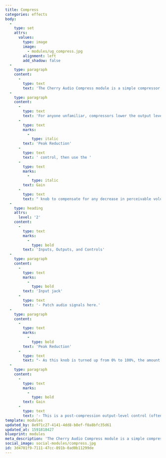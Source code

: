 ```yaml
---
title: Compress
categories: effects
body:
  -
    type: set
    attrs:
      values:
        type: image
        image:
          - modules/ug_compress.jpg
        alignment: left
        add_shadow: false
  -
    type: paragraph
    content:
      -
        type: text
        text: 'The Cherry Audio Compress module is a simple compressor effect with gain and reduction metering for controlling and/or shaping the dynamics of an audio signal. Compressors come in many styles and are used for various applications. This module has static attack and release times that are good for general dynamic control and/or creating punchier percussive sounds.'
  -
    type: paragraph
    content:
      -
        type: text
        text: 'For anyone unfamiliar, compressors lower the output level of a signal once its input level passes a threshold. This helps reduce the dynamic range of an audio signal. This module uses a simple approach to compression with only two controls. First set the amount of compression using the '
      -
        type: text
        marks:
          -
            type: italic
        text: 'Peak Reduction'
      -
        type: text
        text: ' control, then use the '
      -
        type: text
        marks:
          -
            type: italic
        text: Gain
      -
        type: text
        text: " knob to compensate for any decrease in perceivable volume.\_"
  -
    type: heading
    attrs:
      level: '2'
    content:
      -
        type: text
        marks:
          -
            type: bold
        text: 'Inputs, Outputs, and Controls'
  -
    type: paragraph
    content:
      -
        type: text
        marks:
          -
            type: bold
        text: 'Input jack'
      -
        type: text
        text: '- Patch audio signals here.'
  -
    type: paragraph
    content:
      -
        type: text
        marks:
          -
            type: bold
        text: 'Peak Reduction'
      -
        type: text
        text: "- As this knob is turned up from 0% to 100%, the amount of compression, or gain reduction, is increased. This is the equivalent of reducing the threshold on many compressors. The inverted VU meter shows the amount of gain reduction.\_"
  -
    type: paragraph
    content:
      -
        type: text
        marks:
          -
            type: bold
        text: Gain
      -
        type: text
        text: '- This is a post-compression output-level control (often labeled "Make-Up Gain") that can be turned up to compensate for the decrease in volume caused by the compressor. The VU meter shows the level of the output signal.'
template: modules
updated_by: 8e971c27-4141-4dd8-b8ef-f0a8bfc35d61
updated_at: 1591818427
blueprint: modules
meta_description: 'The Cherry Audio Compress module is a simple compressor effect with gain and reduction metering for controlling and/or shaping the dynamics of an audio signal.'
social_image: social-modules/compress.jpg
id: 3d4701f9-7111-47cc-891b-0ad0b11299de
---
```

